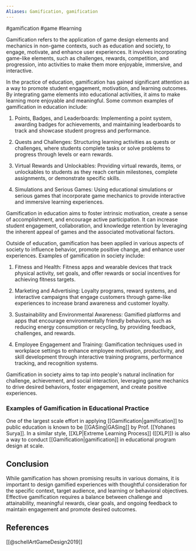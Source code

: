 ```yaml
---
Aliases: Gamification, gamification
---
```

#gamification #game #learning

Gamification refers to the application of game design elements and mechanics in non-game contexts, such as education and society, to engage, motivate, and enhance user experiences. It involves incorporating game-like elements, such as challenges, rewards, competition, and progression, into activities to make them more enjoyable, immersive, and interactive.

In the practice of education, gamification has gained significant attention as a way to promote student engagement, motivation, and learning outcomes. By integrating game elements into educational activities, it aims to make learning more enjoyable and meaningful. Some common examples of gamification in education include:

1. Points, Badges, and Leaderboards: Implementing a point system, awarding badges for achievements, and maintaining leaderboards to track and showcase student progress and performance.
    
2. Quests and Challenges: Structuring learning activities as quests or challenges, where students complete tasks or solve problems to progress through levels or earn rewards.
    
3. Virtual Rewards and Unlockables: Providing virtual rewards, items, or unlockables to students as they reach certain milestones, complete assignments, or demonstrate specific skills.
    
4. Simulations and Serious Games: Using educational simulations or serious games that incorporate game mechanics to provide interactive and immersive learning experiences.
    

Gamification in education aims to foster intrinsic motivation, create a sense of accomplishment, and encourage active participation. It can increase student engagement, collaboration, and knowledge retention by leveraging the inherent appeal of games and the associated motivational factors.

Outside of education, gamification has been applied in various aspects of society to influence behavior, promote positive change, and enhance user experiences. Examples of gamification in society include:

1. Fitness and Health: Fitness apps and wearable devices that track physical activity, set goals, and offer rewards or social incentives for achieving fitness targets.
    
2. Marketing and Advertising: Loyalty programs, reward systems, and interactive campaigns that engage customers through game-like experiences to increase brand awareness and customer loyalty.
    
3. Sustainability and Environmental Awareness: Gamified platforms and apps that encourage environmentally friendly behaviors, such as reducing energy consumption or recycling, by providing feedback, challenges, and rewards.
    
4. Employee Engagement and Training: Gamification techniques used in workplace settings to enhance employee motivation, productivity, and skill development through interactive training programs, performance tracking, and recognition systems.
    

Gamification in society aims to tap into people's natural inclination for challenge, achievement, and social interaction, leveraging game mechanics to drive desired behaviors, foster engagement, and create positive experiences.


### Examples of Gamification in Educational Practice
One of the largest scale effort in applying [[Gamification|gamification]] to public education is known to be [[GASing|GASing]] by Prof. [[Yohanes Surya]]. In a similar style, [[XLP|Extreme Learning Process]] ([[XLP]]) is also a way to conduct [[Gamification|gamification]] in educational program design at scale.

## Conclusion
While gamification has shown promising results in various domains, it is important to design gamified experiences with thoughtful consideration for the specific context, target audience, and learning or behavioral objectives. Effective gamification requires a balance between challenge and attainability, meaningful rewards, clear goals, and ongoing feedback to maintain engagement and promote desired outcomes.

## References
[[@schellArtGameDesign2019]]
